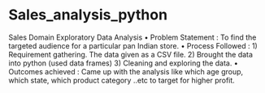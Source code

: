# Sales_analysis_python
Sales Domain
Exploratory Data Analysis
•	Problem Statement : To find the targeted audience for a particular pan Indian store.
•	Process Followed :  1) Requirement gathering. The data given as a CSV file.
                      2) Brought the data into python (used data frames)
                      3) Cleaning and exploring the data.
•	Outcomes achieved : Came up with the analysis like which age group, which state, which product category ..etc to target for higher profit.

